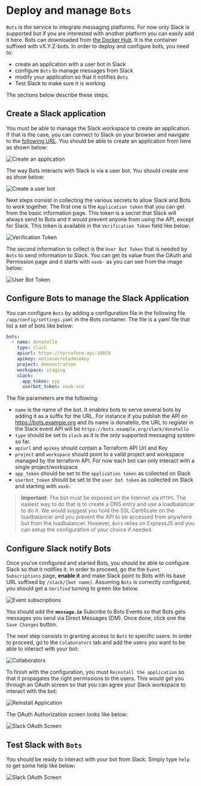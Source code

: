 # Deploy and manage `Bots`

`Bots` is the service to integrate messaging platforms. For now only Slack is
supported but if you are interested with another platform you can easily add it
here. Bots can downloaded from 
[the Docker Hub](https://hub.docker.com/r/gregoryguillou/terraform-api/tags/).
It is the container suffixed with vX.Y.Z-bots. In order to deploy and configure
bots, you need to:

- create an application with a user bot in Slack
- configure `Bots` to manage messages from Slack
- modify your application so that it notifies `Bots`
- Test Slack to make sure it is working

The sections below describe these steps.

## Create a Slack application

You must be able to manage the Slack workspace to create an application. If
that is the case, you can connect to Slack on your browser and navigate to
the [following URL](https://api.slack.com/apps). You should be able to create
an application from here as shown below:

![Create an application](../img/slack-createapp.png)

The way Bots interacts with Slack is via a user bot. You should create one
as show below:

![Create a user bot](../img/slack-botuser.png)

Next steps consist in collecting the various secrets to allow Slack and Bots
to work together. The first one is the `Application token` that you can get
from the basic information page. This token is a secret that Slack will always
send to Bots and it would prevent anyone from using the API, except for Slack.
This token is available in the `Verification Token` field like below:

![Verification Token](../img/slack-basicinformation.png)

The second information to collect is the `User Bot Token` that is needed by
`Bots` to send information to Slack. You can get its value from the OAuth and
Permission page and it starts with `xoxb-` as you can see from the image below:

![User Bot Token](../img/slack-oauth.png)

## Configure Bots to manage the Slack Application

You can configure `Bots` by adding a configuration file in the following file
`/app/config/settings.yaml` in the Bots container. The file is a yaml file that
list a set of bots like below:

```yaml
bots:
  - name: donatello
    type: slack
    apiurl: https://terraform-api:10010
    apikey: notsosecretadminkey
    project: demonstration
    workspace: staging
    slack:
      app_token: yyy
      userbot_token: xoxb-xxx
```

The file parameters are the following:

- `name` is the name of the bot. It enables bots to serve several bots by
  adding it as a suffix for the URL. For instance if you publish the API
  on https://bots.example.org and its name is donatello, the URL to
  register in the Slack event API will be
  `https://bots.example.org/slack/donatello`
- `type` should be set to `slack` as it is the only supported messaging
  system so far.
- `apiurl` and `apikey` should contain a Terraform API Url and Key
- `project` and `workspace` should point to a valid project and workspace
  managed by the terraform API. For now each bot can only interact
  with a single project/workspace
- `app_token` should be set to the `application token` as collected on
  Slack
- `userbot_token` should be set to the `user bot token` as collected on
  Slack and starting with `xoxb-`

> **Important**: The bot must be exposed on the Internet via `HTTPS`.
  The easiest way to do that is to create a DNS entry and use a
  loadbalancer to do it. We would suggest you hold the SSL Certificate on
  the loadbalancer and you prevent the API to be accessed from anywhere
  but from the loadbalancer. However, `Bots` relies on ExpressJS and
  you can setup the configuration of your choice if needed.

## Configure Slack notify Bots

Once you've configured and started Bots, you should be able to configure
Slack so that it notifies it. In order to proceed, go the the
`Event Subscriptions` page, **enable it** and make Slack point to Bots
with its base URL suffixed by `/slack/[bot name]`. Assuming `Bots` is 
correctly configured, you should get a `Verified` turning to green like
below.

![Event subscriptions](../img/slack-event-subscriptions.png)

You should add the **`message.im`** Subcribe to Bots Events so that
Bots gets messages you send via Direct Messages (DM). Once done, click 
one the `Save Changes` button.

The next step consists in granting access to `Bots` to specific users.
In order to proceed, go to the `Colaborators` tab and add the users you
want to be able to interact with your bot:

![Collaborators](../img/slack-collaborators.png)

To finish with the configuration, you must `Reinstall the application`
so that it propagates the right permissions to the users. This would
get you through an OAuth screen so that you can agree your Slack
workspace to interact with the bot:

![Reinstall Application](../img/slack-installapp.png)

The OAuth Authorization screen looks like below:

![Slack OAuth Screen](../img/slack-oauth.png)

## Test Slack with `Bots`

You should be ready to interact with your bot from Slack. Simply type
`help` to get some help like below:

![Slack OAuth Screen](../img/slack-botmessage.png)

